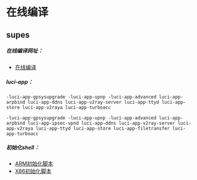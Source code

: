 # 在线编译
## supes
##### 在线编译网址：
* [在线编译](https://supes.top/)
##### luci-app：
```
-luci-app-gpsysupgrade -luci-app-upnp -luci-app-advanced luci-app-arpbind luci-app-ddns luci-app-v2ray-server luci-app-ttyd luci-app-store luci-app-v2raya luci-app-turboacc
```
```
-luci-app-gpsysupgrade -luci-app-upnp -luci-app-advanced luci-app-arpbind luci-app-ipsec-vpnd luci-app-ddns luci-app-v2ray-server luci-app-v2raya luci-app-ttyd luci-app-store luci-app-filetransfer luci-app-turboacc
```
##### 初始化shell：
* [ARM初始化脚本](https://github.com/3wking/Private/blob/main/OpenWrt/config/arm_shell.md)
* [X86初始化脚本](https://github.com/3wking/Private/blob/main/OpenWrt/config/x86_shell.md)